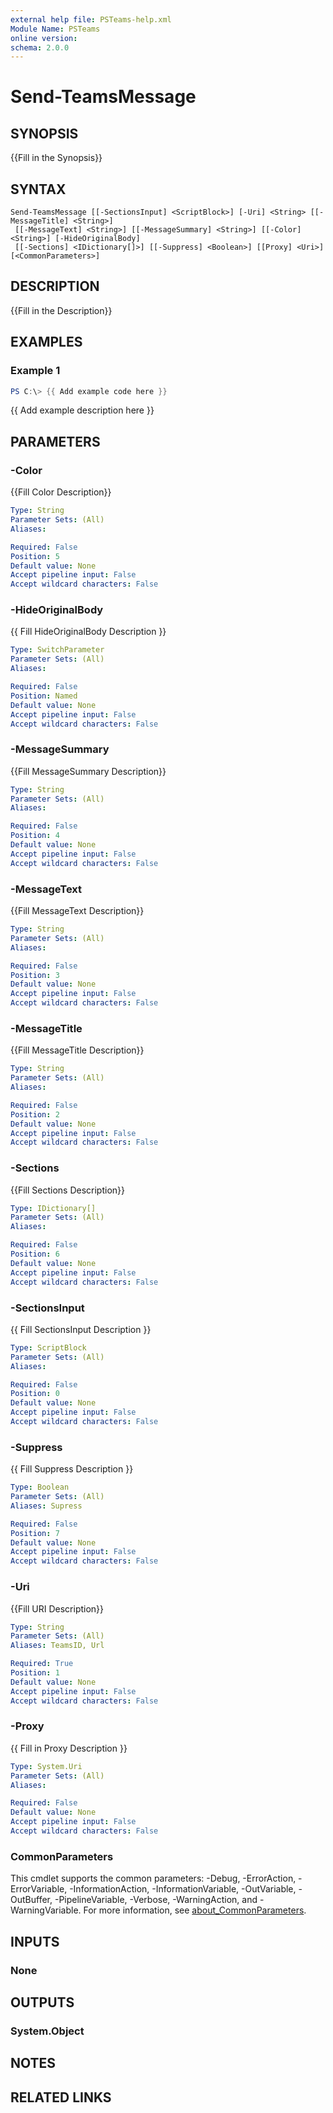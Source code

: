 ```yaml
---
external help file: PSTeams-help.xml
Module Name: PSTeams
online version:
schema: 2.0.0
---
```


# Send-TeamsMessage

## SYNOPSIS
{{Fill in the Synopsis}}

## SYNTAX

```
Send-TeamsMessage [[-SectionsInput] <ScriptBlock>] [-Uri] <String> [[-MessageTitle] <String>]
 [[-MessageText] <String>] [[-MessageSummary] <String>] [[-Color] <String>] [-HideOriginalBody]
 [[-Sections] <IDictionary[]>] [[-Suppress] <Boolean>] [[Proxy] <Uri>] [<CommonParameters>]
```

## DESCRIPTION
{{Fill in the Description}}

## EXAMPLES

### Example 1
```powershell
PS C:\> {{ Add example code here }}
```

{{ Add example description here }}

## PARAMETERS

### -Color
{{Fill Color Description}}

```yaml
Type: String
Parameter Sets: (All)
Aliases:

Required: False
Position: 5
Default value: None
Accept pipeline input: False
Accept wildcard characters: False
```

### -HideOriginalBody
{{ Fill HideOriginalBody Description }}

```yaml
Type: SwitchParameter
Parameter Sets: (All)
Aliases:

Required: False
Position: Named
Default value: None
Accept pipeline input: False
Accept wildcard characters: False
```

### -MessageSummary
{{Fill MessageSummary Description}}

```yaml
Type: String
Parameter Sets: (All)
Aliases:

Required: False
Position: 4
Default value: None
Accept pipeline input: False
Accept wildcard characters: False
```

### -MessageText
{{Fill MessageText Description}}

```yaml
Type: String
Parameter Sets: (All)
Aliases:

Required: False
Position: 3
Default value: None
Accept pipeline input: False
Accept wildcard characters: False
```

### -MessageTitle
{{Fill MessageTitle Description}}

```yaml
Type: String
Parameter Sets: (All)
Aliases:

Required: False
Position: 2
Default value: None
Accept pipeline input: False
Accept wildcard characters: False
```

### -Sections
{{Fill Sections Description}}

```yaml
Type: IDictionary[]
Parameter Sets: (All)
Aliases:

Required: False
Position: 6
Default value: None
Accept pipeline input: False
Accept wildcard characters: False
```

### -SectionsInput
{{ Fill SectionsInput Description }}

```yaml
Type: ScriptBlock
Parameter Sets: (All)
Aliases:

Required: False
Position: 0
Default value: None
Accept pipeline input: False
Accept wildcard characters: False
```

### -Suppress
{{ Fill Suppress Description }}

```yaml
Type: Boolean
Parameter Sets: (All)
Aliases: Supress

Required: False
Position: 7
Default value: None
Accept pipeline input: False
Accept wildcard characters: False
```

### -Uri
{{Fill URI Description}}

```yaml
Type: String
Parameter Sets: (All)
Aliases: TeamsID, Url

Required: True
Position: 1
Default value: None
Accept pipeline input: False
Accept wildcard characters: False
```

### -Proxy
{{ Fill in Proxy Description }}

```yaml
Type: System.Uri
Parameter Sets: (All)
Aliases:

Required: False
Default value: None
Accept pipeline input: False
Accept wildcard characters: False
```

### CommonParameters
This cmdlet supports the common parameters: -Debug, -ErrorAction, -ErrorVariable, -InformationAction, -InformationVariable, -OutVariable, -OutBuffer, -PipelineVariable, -Verbose, -WarningAction, and -WarningVariable. For more information, see [about_CommonParameters](http://go.microsoft.com/fwlink/?LinkID=113216).

## INPUTS

### None

## OUTPUTS

### System.Object
## NOTES

## RELATED LINKS
